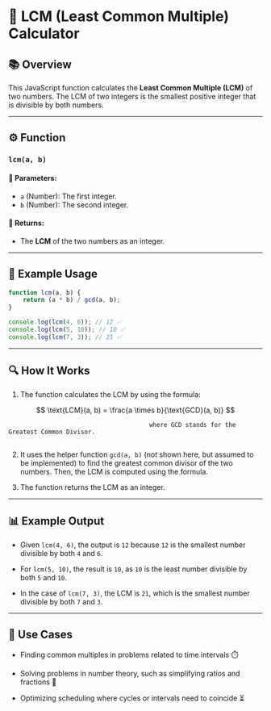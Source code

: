 # 🔢 LCM (Least Common Multiple) Calculator

## 📚 Overview
This JavaScript function calculates the **Least Common Multiple (LCM)** of two numbers. The LCM of two integers is the smallest positive integer that is divisible by both numbers.

---

## ⚙️ Function

### `lcm(a, b)`

#### 🧾 Parameters:
- `a` (Number): The first integer.
- `b` (Number): The second integer.

#### 🎯 Returns:
- The **LCM** of the two numbers as an integer.

---

## 🧪 Example Usage

```javascript
function lcm(a, b) {
    return (a * b) / gcd(a, b);
}

console.log(lcm(4, 6)); // 12 ✅
console.log(lcm(5, 10)); // 10 ✅
console.log(lcm(7, 3)); // 21 ✅
```

---
## 🔍 How It Works
1. The function calculates the LCM by using the formula:


$$
\text{LCM}(a, b) = \frac{a \times b}{\text{GCD}(a, b)}
$$
```
​                                       where GCD stands for the Greatest Common Divisor.
```
##
2. It uses the helper function `gcd(a, b)` (not shown here, but assumed to be implemented) to find the greatest common divisor of the two numbers. Then, the LCM is computed using the formula.

3. The function returns the LCM as an integer.

---
## 📊 Example Output
- Given `lcm(4, 6)`, the output is `12` because `12` is the smallest number divisible by both `4` and `6`.

- For `lcm(5, 10)`, the result is `10`, as `10` is the least number divisible by both `5` and `10`.

- In the case of `lcm(7, 3)`, the LCM is `21`, which is the smallest number divisible by both `7` and `3`.

---
## 🚀 Use Cases
- Finding common multiples in problems related to time intervals ⏱️

- Solving problems in number theory, such as simplifying ratios and fractions 🔢

- Optimizing scheduling where cycles or intervals need to coincide ⏳
